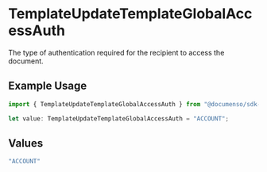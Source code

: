 # TemplateUpdateTemplateGlobalAccessAuth

The type of authentication required for the recipient to access the document.

## Example Usage

```typescript
import { TemplateUpdateTemplateGlobalAccessAuth } from "@documenso/sdk-typescript/models/operations";

let value: TemplateUpdateTemplateGlobalAccessAuth = "ACCOUNT";
```

## Values

```typescript
"ACCOUNT"
```